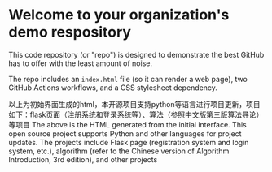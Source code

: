 # Welcome to your organization's demo respository
This code repository (or "repo") is designed to demonstrate the best GitHub has to offer with the least amount of noise.

The repo includes an `index.html` file (so it can render a web page), two GitHub Actions workflows, and a CSS stylesheet dependency.

以上为初始界面生成的html，本开源项目支持python等语言进行项目更新，项目如下：flask页面（注册系统和登录系统等）、算法（参照中文版第三版算法导论）等项目
The above is the HTML generated from the initial interface. This open source project supports Python and other languages for project updates. The projects include Flask page (registration system and login system, etc.), algorithm (refer to the Chinese version of Algorithm Introduction, 3rd edition), and other projects
